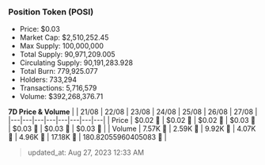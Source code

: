 
  ### Position Token (POSI)
  - Price: $0.03
  - Market Cap: $2,510,252.45
  - Max Supply: 100,000,000
  - Total Supply: 90,971,209.005
  - Circulating Supply: 90,191,283.928
  - Total Burn: 779,925.077
  - Holders: 733,294
  - Transactions: 5,716,579
  - Volume: $392,268,376.71

  **7D Price & Volume**
  | | 21&#x2F;08 | 22&#x2F;08 | 23&#x2F;08 | 24&#x2F;08 | 25&#x2F;08 | 26&#x2F;08 | 27&#x2F;08 |
  |---|---|---|---|---|---|---|---|
  | Price | $0.02 🔻 | $0.02 🚀 | $0.02 🚀 | $0.03 🚀 | $0.03 🚀 | $0.03 🚀 | $0.03 🔻 |
  | Volume | 7.57K 🔻 | 2.59K 🔻 | 9.92K 🚀 | 4.07K 🔻 | 4.96K 🚀 | 17.18K 🚀 | 180.82055960405083 🔻 |

  > updated_at: Aug 27, 2023 12:33 AM
